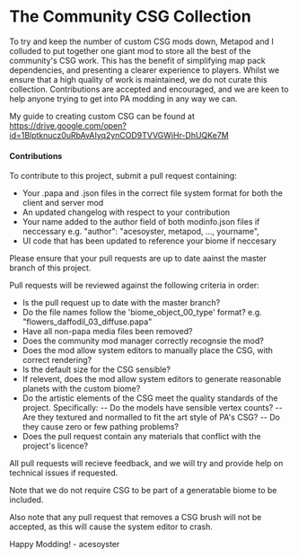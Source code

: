 # The Community CSG Collection

To try and keep the number of custom CSG mods down, Metapod and I colluded to put together one giant mod to store all the best of the community's CSG work. This has the benefit of simplifying map pack dependencies, and presenting a clearer experience to players. Whilst we ensure that a high quality of work is maintained, we do not curate this collection. Contributions are accepted and encouraged, and we are keen to help anyone trying to get into PA modding in any way we can. 

My guide to creating custom CSG can be found at https://drive.google.com/open?id=1Blptknucz0uRbAvAIyq2ynCOD9TVVGWjHr-DhUQKe7M

#### Contributions

To contribute to this project, submit a pull request containing:

 - Your .papa and .json files in the correct file system format for both the client and server mod
 - An updated changelog with respect to your contribution
 - Your name added to the author field of both modinfo.json files if neccessary e.g. 
 		"author": "acesoyster, metapod, ..., yourname",
 - UI code that has been updated to reference your biome if neccesary

Please ensure that your pull requests are up to date aainst the master branch of this project.

Pull requests will be reviewed against the following criteria in order:

 - Is the pull request up to date with the master branch?
 - Do the file names follow the 'biome_object_00_type' format? e.g. "flowers_daffodil_03_diffuse.papa"
 - Have all non-papa media files been removed?
 - Does the community mod manager correctly recognsie the mod?
 - Does the mod allow system editors to manually place the CSG, with correct rendering?
 - Is the default size for the CSG sensible?
 - If relevent, does the mod allow system editors to generate reasonable planets with the custom biome?
 - Do the artistic elements of the CSG meet the quality standards of the project. Specifically:
 -- Do the models have sensible vertex counts?
 -- Are they textured and normalled to fit the art style of PA's CSG?
 -- Do they cause zero or few pathing problems?
 - Does the pull request contain any materials that conflict with the project's licence?

All pull requests will recieve feedback, and we will try and provide help on technical issues if requested.

Note that we do not require CSG to be part of a generatable biome to be included.

Also note that any pull request that removes a CSG brush will not be accepted, as this will cause the system editor to crash.

Happy Modding! - acesoyster
